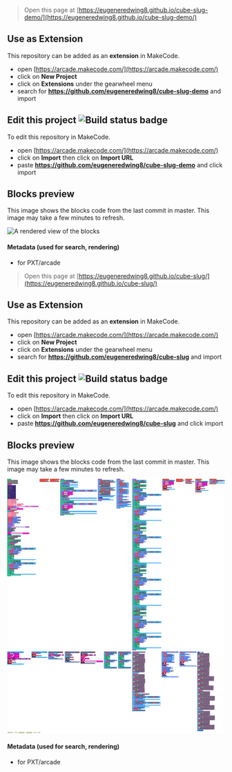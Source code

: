 


> Open this page at [https://eugeneredwing8.github.io/cube-slug-demo/](https://eugeneredwing8.github.io/cube-slug-demo/)

## Use as Extension

This repository can be added as an **extension** in MakeCode.

* open [https://arcade.makecode.com/](https://arcade.makecode.com/)
* click on **New Project**
* click on **Extensions** under the gearwheel menu
* search for **https://github.com/eugeneredwing8/cube-slug-demo** and import

## Edit this project ![Build status badge](https://github.com/eugeneredwing8/cube-slug-demo/workflows/MakeCode/badge.svg)

To edit this repository in MakeCode.

* open [https://arcade.makecode.com/](https://arcade.makecode.com/)
* click on **Import** then click on **Import URL**
* paste **https://github.com/eugeneredwing8/cube-slug-demo** and click import

## Blocks preview

This image shows the blocks code from the last commit in master.
This image may take a few minutes to refresh.

![A rendered view of the blocks](https://github.com/eugeneredwing8/cube-slug-demo/raw/master/.github/makecode/blocks.png)

#### Metadata (used for search, rendering)

* for PXT/arcade
<script src="https://makecode.com/gh-pages-embed.js"></script><script>makeCodeRender("{{ site.makecode.home_url }}", "{{ site.github.owner_name }}/{{ site.github.repository_name }}");</script>



> Open this page at [https://eugeneredwing8.github.io/cube-slug/](https://eugeneredwing8.github.io/cube-slug/)

## Use as Extension

This repository can be added as an **extension** in MakeCode.

* open [https://arcade.makecode.com/](https://arcade.makecode.com/)
* click on **New Project**
* click on **Extensions** under the gearwheel menu
* search for **https://github.com/eugeneredwing8/cube-slug** and import

## Edit this project ![Build status badge](https://github.com/eugeneredwing8/cube-slug/workflows/MakeCode/badge.svg)

To edit this repository in MakeCode.

* open [https://arcade.makecode.com/](https://arcade.makecode.com/)
* click on **Import** then click on **Import URL**
* paste **https://github.com/eugeneredwing8/cube-slug** and click import

## Blocks preview

This image shows the blocks code from the last commit in master.
This image may take a few minutes to refresh.

![A rendered view of the blocks](https://github.com/eugeneredwing8/cube-slug/raw/master/.github/makecode/blocks.png)

#### Metadata (used for search, rendering)

* for PXT/arcade
<script src="https://makecode.com/gh-pages-embed.js"></script><script>makeCodeRender("{{ site.makecode.home_url }}", "{{ site.github.owner_name }}/{{ site.github.repository_name }}");</script>
